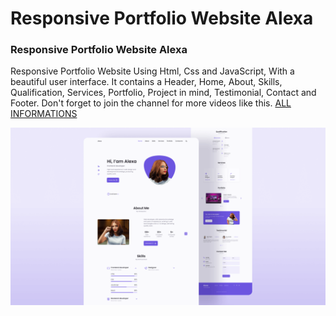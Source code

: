 # Responsive Portfolio Website Alexa

### Responsive Portfolio Website Alexa
Responsive Portfolio Website Using Html, Css and JavaScript, With a beautiful user interface. It contains a Header, Home, About, Skills, Qualification, Services, Portfolio, Project in mind, Testimonial, Contact and Footer.
Don't forget to join the channel for more videos like this. [ALL INFORMATIONS](https://www.youtube.com/channel/UCuSeKvmlOAnNvU2gnbSlxhA)

![Resume cv](/preview.png)

